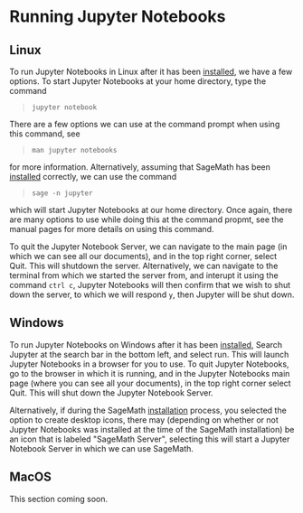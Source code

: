 # Running Jupyter Notebooks

## Linux

To run Jupyter Notebooks in Linux after it has been [installed](../Installation/jupyter-installation.md), we have a few options.  To start Jupyter Notebooks at your home directory, type the command

>`jupyter notebook`

There are a few options we can use at the command prompt when using this command, see 

>`man jupyter notebooks` 

for more information.  Alternatively, assuming that SageMath has been [installed](../Installation/sage-installation.md) correctly, we can use the command 

>`sage -n jupyter`

which will start Jupyter Notebooks at our home directory. Once again, there are many options to use while doing this at the command propmt, see the manual pages for
more details on using this command.  

To quit the Jupyter Notebook Server, we can navigate to the main page (in which we can see all our documents), and in the top right corner, select Quit.  This will 
shutdown the server.  Alternatively, we can navigate to the terminal from which we started the server from, and interupt it using the command `ctrl c`, Jupyter 
Notebooks will then confirm that we wish to shut down the server, to which we will respond `y`, then Jupyter will be shut down.  

## Windows

To run Jupyter Notebooks on Windows after it has been [installed](../Installation/jupyter-installation.md), Search Jupyter at the search bar in the bottom left, and select run.  This will launch Jupyter Notebooks in a browser for you 
to use.  To quit Jupyter Notebooks, go to the browser in which it is running, and in the Jupyter Notebooks main page (where you can see all your documents),
in the top right corner select Quit.  This will shut down the Jupyter Notebook Server.

Alternatively, if during the SageMath [installation](../Installation/sage-installation.md) process, you selected the option to create desktop icons, there may 
(depending on whether or not Jupyter Notebooks was installed at the time of the SageMath installation) be an icon that is labeled "SageMath Server", selecting this 
will start a Jupyter Notebook Server in which we can use SageMath.

## MacOS

This section coming soon.
